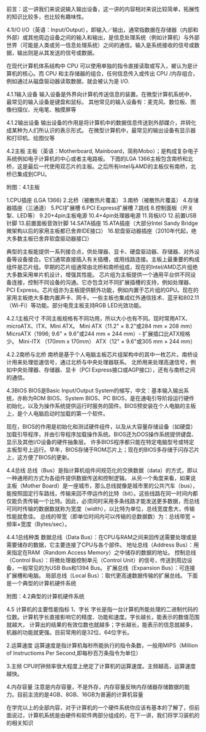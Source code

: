 前言：这一讲我们来说说输入输出设备，这一讲的内容相对来说比较简单，拓展性的知识比较多，也比较有趣味性。

4.1I/O
I/O（英语：Input/Output），即输入／输出，通常指数据在存储器（内部和外部）或其他周边设备之间的输入和输出，是信息处理系统（例如计算机）与外部世界（可能是人类或另一信息处理系统）之间的通信。输入是系统接收的信号或数据，输出则是从其发送的信号或数据。

在现代计算机体系结构中 CPU 可以使用单独的指令直接读取或写入，被认为是计算机的核心。而 CPU 和主存储器的组合，任何信息传入或传出 CPU /内存组合，例如通过从磁盘驱动器读取数据，就会被认为是 I/O.

4.1.1输入设备
输入设备是外界向计算机传送信息的装置。在微型计算机系统中，最常见的输入设备是键盘和鼠标。
其他常见的输入设备有：麦克风、数位板、图像扫描仪、光电笔、触摸屏等

4.1.2输出设备
输出设备的作用是将计算机中的数据信息传送到外部媒介，并转化成某种为人们所认识的表示形式。
在微型计算机中，最常见的输出设备有显示器和打印机、绘图仪等

4.2主板
主板（英语：Motherboard, Mainboard，简称Mobo）；是构成复杂电子系统例如电子计算机的中心或者主电路板。
下图的LGA 1366主板包含南桥和北桥，这是最后一代使用双芯片的主板。之后所有Intel与AMD的主板仅有南桥，北桥已集成到CPU。

附图：4.1主板

1.CPU插座 (LGA 1366)  2.北桥（被散热片覆盖） 3.南桥（被散热片覆盖） 4.存储器插座（三通道） 5.PCI扩展槽
6.PCI Express扩展槽 7.跳线 8.控制面板（开关掣、LED等） 9.20+4pin主板电源 10.4+4pin处理器电源 11.背板I/O
12.前置USB针脚 13.前置面板音效针脚 14.SATA插座 15.ATA插座（大部分Intel Sandy Bridge微架构以后的家用主板都已舍弃IDE接口）
16.软盘驱动器插座（2010年代起，绝大多数主板已舍弃软盘驱动器接口）

典型的主板能提供一系列接合点，供处理器、显卡、硬盘驱动器、存储器、对外设备等设备接合。它们通常直接插入有关插槽，或用线路连接。主板上最重要的构成组件是芯片组。早期的芯片组通常由北桥和南桥组成，现在的Intel/AMD芯片组绝大多数采用单片机设计，增强其性能。
芯片组为主板提供一个通用平台供不同设备连接，控制不同设备的沟通。它亦包含对不同扩展插槽的支持，例如处理器、PCI Express。芯片组亦为主板提供额外功能，例如内置于芯片组的GPU。现在的家用主板绝大多数内置声卡、网卡。一些主板也集成红外通信技术、蓝牙和802.11（Wi-Fi）等功能。部分电竞主板支持RGB LED光效功能。

4.2.1主板尺寸
不同主板规格有不同功用，所以大小也有不同。现时常用ATX、microATX、ITX、Mini ATX。
Mini ATX（11.2" × 8.2"或284 mm × 208 mm）
MicroATX（1996; 9.6" × 9.6"或244 mm × 244 mm）- 扩展插口比ATX规格少。
Mini-ITX （170mm x 170mm）
ATX（12" × 9.6"或305 mm × 244 mm）

4.2.2南桥与北桥
南桥是基于个人电脑主板芯片组架构中的其中一枚芯片。南桥设计用来处理低速信号，通过北桥与中央处理器联系。
北桥用来处理高速信号，例如中央处理器、存储器、显卡（PCI Express接口或AGP接口），还有与南桥之间的通信。

4.3BIOS
BIOS是Basic Input/Output System的缩写，中文：基本输入输出系统，亦称为ROM BIOS、System BIOS、PC BIOS，是在通电引导阶段运行硬件初始化，以及为操作系统提供运行时服务的固件。BIOS预安装在个人电脑的主板上，是个人电脑启动时加载的第一个软件。

现在，BIOS的作用是初始化和测试硬件组件，以及从大容量存储设备（如硬盘）加载引导程序，并由引导程序加载操作系统。BIOS还为DOS操作系统提供键盘、显示及其他I/O设备的硬件抽象层。
许多BIOS程序都只能在特定电脑型号或特定主板型号上运行。早年，BIOS存储于ROM芯片上；现在的BIOS多存储于闪存芯片上，这方便了BIOS的更新。


4.4总线
总线（Bus）是指计算机组件间规范化的交换数据（data）的方式，即以一种通用的方式为各组件提供数据传送和控制逻辑。
从另一个角度来看，如果说主板（Mother Board）是一座城市，那么总线就像是城市里的公共汽车（bus），能按照固定行车路线，传输来回不停运作的比特（bit）。这些线路在同一时间内都仅能负责传输一个比特。因此，必须同时采用多条线路才能发送更多数据，而总线可同时传输的数据数就称为宽度（width），以比特为单位，总线宽度愈大，传输性能就愈佳。
总线的带宽（即单位时间内可以传输的总数据数）为：总线带宽 = 频率×宽度（Bytes/sec）。

4.4.1总线种类
数据总线（Data Bus）：在CPU与RAM之间来回传送需要处理或是需要储存的数据，它主要连接了CPU与各个部件。
地址总线（Address Bus）：用来指定在RAM（Random Access Memory）之中储存的数据的地址。
控制总线（Control Bus）：将微处理器控制单元（Control Unit）的信号，传送到周边设备，一般常见的为USB Bus和1394 Bus。
扩展总线（Expansion Bus）：可连接扩展槽和电脑。
局部总线（Local Bus）：取代更高速数据传输的扩展总线。
下面是一个典型的计算机硬件系统

附图：4.2典型的计算机硬件系统

4.5 计算机的主要性能指标
1、字长
字长是指一台计算机所能处理的二进制代码的位数。计算机字长直接影响它的精度、功能和速度。字长越长，能表示的数值范围就越大，
计算出的结果的有效位数也就越多；字长越长，能表示的信息就越多，机器的功能就更强。目前常用的是32位、64位字长。

2.运算速度
运算速度是指计算机每秒所能执行的指令条数，一般用MIPS（Million of Instructioms Per Second,即每秒百万条指令为单位）

3.主频
CPU时钟频率很大程度上绝定了计算机的运算速度。主频越高，运算速度越快。

4.内存容量
注意是内存容量，不是外存，内存容量反映内存储器存储数据的能力。目前主流的是4GB、8GB、16GB为普遍的计算机容量

在学完以上的全部内容，对于计算机的一个硬件系统你应该有基本的了解了，但前面说过，计算机系统是由硬件和软件两部分组成的，在下一讲，我们将学习装机的的相关知识
